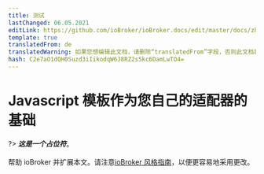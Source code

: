 ```yaml
---
title: 测试
lastChanged: 06.05.2021
editLink: https://github.com/ioBroker/ioBroker.docs/edit/master/docs/zh-cn/dev/adaptertesting.md
template: true
translatedFrom: de
translatedWarning: 如果您想编辑此文档，请删除“translatedFrom”字段，否则此文档将再次自动翻译
hash: C2e7aO1dQH0Suzd3iIikodqW6J8RZ2s5kc6DamLwTO4=
---
```

# Javascript 模板作为您自己的适配器的基础
?> ***这是一个占位符***。<br><br>帮助 ioBroker 并扩展本文。请注意[ioBroker 风格指南](https://www.iobroker.net/#de/documentation/community/styleguidedoc.md)，以便更容易地采用更改。